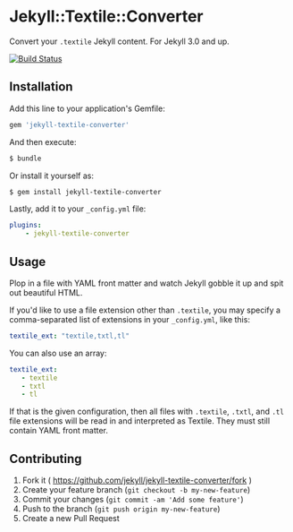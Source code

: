 # Jekyll::Textile::Converter

Convert your `.textile` Jekyll content. For Jekyll 3.0 and up.

[![Build Status](https://travis-ci.org/jekyll/jekyll-textile-converter.svg?branch=master)](https://travis-ci.org/jekyll/jekyll-textile-converter)

## Installation

Add this line to your application's Gemfile:

```ruby
gem 'jekyll-textile-converter'
```

And then execute:

```sh
$ bundle
```

Or install it yourself as:

```sh
$ gem install jekyll-textile-converter
```
Lastly, add it to your `_config.yml` file:

```yaml
plugins:
    - jekyll-textile-converter
```

## Usage

Plop in a file with YAML front matter and watch Jekyll gobble it up and spit out beautiful HTML.

If you'd like to use a file extension other than `.textile`, you may
specify a comma-separated list of extensions in your `_config.yml`, like this:

```yaml
textile_ext: "textile,txtl,tl"
```


You can also use an array:

```yaml
textile_ext:
   - textile
   - txtl
   - tl
```

If that is the given configuration, then all files with `.textile`,
`.txtl`, and `.tl` file extensions will be read in and interpreted as
Textile. They must still contain YAML front matter.

## Contributing

1. Fork it ( https://github.com/jekyll/jekyll-textile-converter/fork )
2. Create your feature branch (`git checkout -b my-new-feature`)
3. Commit your changes (`git commit -am 'Add some feature'`)
4. Push to the branch (`git push origin my-new-feature`)
5. Create a new Pull Request
